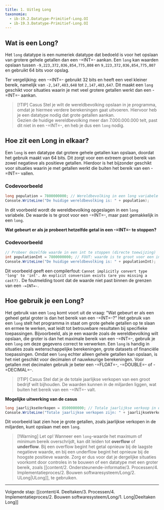 ```yaml
---
title: 1. Uitleg Long
taxonomie:
  - ib-19.2.Datatype-Primitief-Long.OI
  - ib-19.3.Datatype-Primitief-Long.OI
---
```


## Wat is een Long?
Het `long` datatype is een numeriek datatype dat bedoeld is voor het opslaan van grotere gehele getallen dan een -=INT=- aankan. Een `long` kan waarden opslaan tussen `-9,223,372,036,854,775,808` en `9,223,372,036,854,775,807` en gebruikt 64 bits voor opslag.

Ter vergelijking: een -=INT=- gebruikt 32 bits en heeft een veel kleiner bereik, namelijk van `-2,147,483,648` tot `2,147,483,647`. Dit maakt een `long` geschikt voor situaties waarin je met veel grotere getallen werkt dan een -=INT=- aankan.

> [!TIP] Casus
> Stel je wilt de wereldbevolking opslaan in je programma, omdat je hiermee verdere berekeningen gaat uitvoeren. Hiervoor heb je een datatype nodig dat grote getallen aankan.  
> Gezien de huidige wereldbevolking meer dan 7.000.000.000 telt, past dit niet in een -=INT=-, en heb je dus een `long` nodig.

## Hoe zit een Long in elkaar?
Een `long` is een datatype dat grotere gehele getallen kan opslaan, doordat het gebruik maakt van 64 bits. Dit zorgt voor een extreem groot bereik van zowel negatieve als positieve getallen. Hierdoor is het bijzonder geschikt voor situaties waarin je met getallen werkt die buiten het bereik van een -=INT=- vallen.

### Codevoorbeeld
```C#
long population = 7800000000; // Wereldbevolking in een long variabele
Console.WriteLine("De huidige wereldbevolking is: " + population);
```

In dit voorbeeld wordt de wereldbevolking opgeslagen in een `long` variabele. De waarde is te groot voor een -=INT=-, maar past gemakkelijk in een `long`.

**Wat gebeurt er als je probeert hetzelfde getal in een -=INT=- te stoppen?**
### Codevoorbeeld
```C#
// Probeer dezelfde waarde in een int te stoppen (directe toewijzing)
int populationInt = 7800000000; // FOUT: waarde is te groot voor een int
Console.WriteLine("De huidige wereldbevolking is: " + populationInt);
```

Dit voorbeeld geeft een compilerfout:
`Cannot implicitly convert type 'long' to 'int'. An explicit conversion exists (are you missing a cast?).`
De foutmelding toont dat de waarde niet past binnen de grenzen van een `-=INT=-`.

## Hoe gebruik je een Long?
Het gebruik van een `long` komt voort uit de vraag: "Wat gebeurt er als een geheel getal groter is dan het bereik van een -=INT=-?" Het gebruik van een `long` stelt het programma in staat om grote gehele getallen op te slaan en ermee te werken, wat leidt tot betrouwbare resultaten bij specifieke toepassingen. Bijvoorbeeld, als je een waarde zoals de wereldbevolking wilt opslaan, die groter is dan het maximale bereik van een -=INT=-, gebruik je een `long` om deze gegevens correct te verwerken.
Een `long` is handig in situaties zoals wetenschappelijke berekeningen, grote datasets of financiële toepassingen. Omdat een `long` echter alleen gehele getallen kan opslaan, is het niet geschikt voor decimalen of nauwkeurige berekeningen. Voor getallen met decimalen gebruik je beter een -=FLOAT=-, -=DOUBLE=- of -=DECIMAL=-.

> [!TIP] Casus
> Stel dat je de totale jaarlijkse verkopen van een groot bedrijf wilt bijhouden. De waarden kunnen in de miljarden liggen, wat buiten het bereik van een -=INT=- valt.

**Mogelijke uitwerking van de casus**
```C#
long jaarlijkseVerkopen = 8500000000; // Totale jaarlijkse verkoop in een long variabele
Console.WriteLine("Totale jaarlijkse verkopen zijn: " + jaarlijkseVerkopen + " euro");
```

Dit voorbeeld laat zien hoe je grote getallen, zoals jaarlijkse verkopen in de miljarden, kunt opslaan met een `long`.

> [!Warning] Let op!
> Wanneer een `long`-waarde het maximum of minimum bereik overschrijdt, kan dit leiden tot **overflow** of **underflow**. Bij een overflow begint het getal opnieuw bij de laagste negatieve waarde, en bij een underflow begint het opnieuw bij de hoogste positieve waarde. Zorg er dus voor dat je dergelijke situaties voorkomt door controles in te bouwen of een datatype met een groter bereik, zoals [[content/2. Ondersteunende-informatie/3. Processen/4. Implementatieproces/2. Bouwen softwaresysteem/Long/2. ULong|ULong]], te gebruiken.

---

Volgende stap: [[content/4. Deeltaken/3. Processen/4. Implementatieproces/2. Bouwen softwaresysteem/Long/1. Long|Deeltaken Long]]